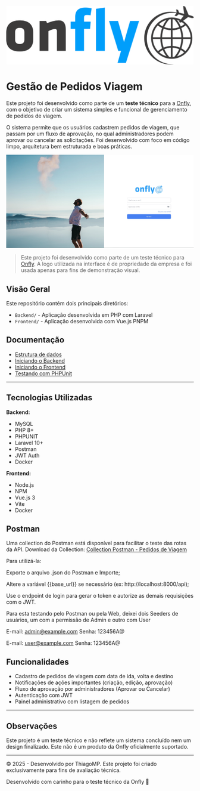 ![Logo Onfly](Frontend/public/onfly-logo2.png)

# Gestão de Pedidos Viagem

Este projeto foi desenvolvido como parte de um **teste técnico** para a [Onfly](https://www.onfly.com.br/), com o objetivo de criar um sistema simples e funcional de gerenciamento de pedidos de viagem.

O sistema permite que os usuários cadastrem pedidos de viagem, que passam por um fluxo de aprovação, no qual administradores podem aprovar ou cancelar as solicitações. Foi desenvolvido com foco em código limpo, arquitetura bem estruturada e boas práticas.

![Tela de Login](Docs/img/tela-login.jpg)

> Este projeto foi desenvolvido como parte de um teste técnico para [Onfly](https://www.onfly.com.br/). A logo utilizada na interface é de propriedade da empresa e foi usada apenas para fins de demonstração visual.

## Visão Geral

Este repositório contém dois principais diretórios:

- `Backend/` - Aplicação desenvolvida em PHP com Laravel
- `Frontend/` - Aplicação desenvolvida com Vue.js PNPM

## Documentação

- [Estrutura de dados](Docs/estrutura-de-dados.md)
- [Iniciando o Backend](Docs/iniciando-backend.md)
- [Iniciando o Frontend](Docs/iniciando-frontend.md)
- [Testando com PHPUnit](Docs/testando-com-phpunit.md)

---

## Tecnologias Utilizadas

**Backend:**

- MySQL
- PHP 8+
- PHPUNIT
- Laravel 10+
- Postman
- JWT Auth
- Docker

**Frontend:**

- Node.js
- NPM
- Vue.js 3
- Vite
- Docker

## Postman

Uma collection do Postman está disponível para facilitar o teste das rotas da API.
Download da Collection: [Collection Postman - Pedidos de Viagem](https://www.postman.com/restless-escape-823255/workspace/onfly/request/27431455-e7a7f2cb-b0d3-46b1-a98b-f689a669ee33?action=share&creator=27431455&ctx=documentation)

Para utilizá-la:

Exporte o arquivo .json do Postman e Importe;

Altere a variável {{base_url}} se necessário (ex: http://localhost:8000/api);

Use o endpoint de login para gerar o token e autorize as demais requisições com o JWT.

Para esta testando pelo Postman ou pela Web, deixei dois Seeders de usuários, um com a permissão de Admin e outro com User

E-mail: admin@example.com
Senha: 123456A@

E-mail: user@example.com
Senha: 123456A@

## Funcionalidades

- Cadastro de pedidos de viagem com data de ida, volta e destino
- Notificações de ações importantes (criação, edição, aprovação)
- Fluxo de aprovação por administradores (Aprovar ou Cancelar)
- Autenticação com JWT
- Painel administrativo com listagem de pedidos

---

## Observações

Este projeto é um teste técnico e não reflete um sistema concluído nem um design finalizado. Este não é um produto da Onfly oficialmente suportado.

---

© 2025 - Desenvolvido por ThiagoMP. Este projeto foi criado exclusivamente para fins de avaliação técnica.

Desenvolvido com carinho para o teste técnico da Onfly 💙
